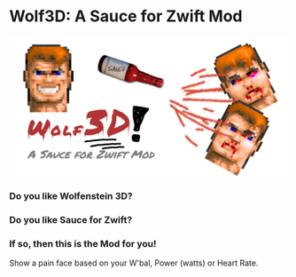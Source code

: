Wolf3D: A Sauce for Zwift Mod
===========
![Wolf3D](images/logo.png)
### Do you like Wolfenstein 3D?
### Do you like Sauce for Zwift?
### If so, then this is the Mod for you!

Show a pain face based on your W'bal, Power (watts) or Heart Rate.
